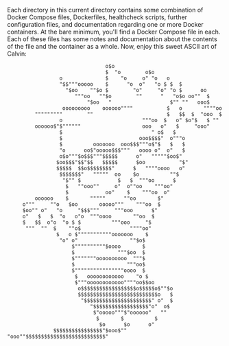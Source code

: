 Each directory in this current directory contains some combination of Docker Compose files, Dockerfiles, healthcheck scripts, further configuration files, and documentation regarding one or more Docker containers.
At the bare minimum, you'll find a Docker Compose file in each.
Each of these files has some notes and documentation about the contents of the file and the container as a whole.
Now, enjoy this sweet ASCII art of Calvin:

```
                                o$o
                                $  "o        o$o
                 o              $    "o     o" "o   o
                 "$$"""ooooo    $      "o  o"   "o $ $  $
                   "$oo    ""$o $        "o"     "o" "o $      oo
                      """oo   ""$o        ""      "   "o$o oo""  $
                          "$oo   "                   $"" ""   ooo$
                  ooooooooo    oooooo""""           $   o       """"oo
         """""""""        ""                        $   $$  $  "ooo  $
                 o                          """oo  $   o" $o"$   $ ""
         oooooo$"$""""""                    ooo   o"   $     "ooo"
                 $                             " o$   $
                 $                         ooo$$$$"  o"""o
                 $          ooooooo  ooo$$$"""o$"$   $   $
                 "o      oo$"ooooo$$$"""   oooo o"  o"   $
                 o$o"""$o$$$"""$$$$$      o"   """""$oo$"
                $oo$$$"$$"$$   $$$$$      $oo           "$"
                $$$$$  $$o$$$$$$$$"      $   """"oooo   o"
                 $$$$$$$"   """""  oo    $o          ""$
                  "$"" $            $   $  """oo      $
                   $   ""ooo""     o"  o""oo    """oo"
                   $            oo"    $    """oo  o"
         oooooo    $       """""      ""oo       $"
     o"""     ""o   $oo       ooooo"""    """oo  $
     $oo"" o"   "o     "$$$"""     """ooo      $"
     o"   $   $  "o   o"o  """oooo       ""oo  $
     $   $$  o"o  "o $ $          """ooo     "$
      """  ""  $    ""o$                """"oo"
                $   o $"""""""""""ooooooo    $
                 "o" o"                 ""$o$
                     $""""""""""$oooo       $
                     $              """$oo  $
                     $"""""""oooooooooo  """$
                     $                 """oo$
                     $""""""""""""""""oooo  $
                      $   oooooooooooo    "o $
                      $"""oooooooooooo""""oo$$oo
                       o$$$$$$$$$$$$$$$$$$o$$$$$o$""$o
                       $$$$$$$$$$$$$$$$$$$$$$$$$$o   $
                        "$$$$$$$$$$$$$$$$$$$$$$" o"  $
                           "$$$$$$$$$$$$$$$$$$"o"  o$
                            $"ooooo"""$"oooooo"   ""
                             $       $          $
                              $o      $o      o"
               $$$$$$$$$$$$$$$$"$ooo$"" "ooo""$$$$$$$$$$$$$$$$$$$$$$$$$$"

```
